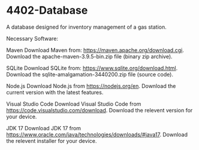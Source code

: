 # 4402-Database
A database designed for inventory management of a gas station.

Necessary Software:

Maven
    Download Maven from: https://maven.apache.org/download.cgi.
    Download the apache-maven-3.9.5-bin.zip file (binary zip archive).

SQLite
    Download SQLite from: https://www.sqlite.org/download.html.
    Download the sqlite-amalgamation-3440200.zip file (source code).

Node.js
    Download Node.js from https://nodejs.org/en.
    Download the current version with the latest features.

Visual Studio Code
    Download Visual Studio Code from https://code.visualstudio.com/download.
    Download the relevent version for your device.

JDK 17
    Download JDK 17 from https://www.oracle.com/java/technologies/downloads/#java17.
    Download the relevent installer for your device.